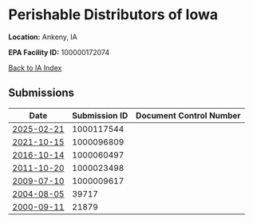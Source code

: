 # Perishable Distributors of Iowa

**Location:** Ankeny, IA

**EPA Facility ID:** 100000172074

[Back to IA Index](../../index.md)

## Submissions

| Date | Submission ID | Document Control Number |
|------|--------------|-------------------------|
| [2025-02-21](submissions/1000117544.md) | 1000117544 |  |
| [2021-10-15](submissions/1000096809.md) | 1000096809 |  |
| [2016-10-14](submissions/1000060497.md) | 1000060497 |  |
| [2011-10-20](submissions/1000023498.md) | 1000023498 |  |
| [2009-07-10](submissions/1000009617.md) | 1000009617 |  |
| [2004-08-05](submissions/39717.md) | 39717 |  |
| [2000-09-11](submissions/21879.md) | 21879 |  |
